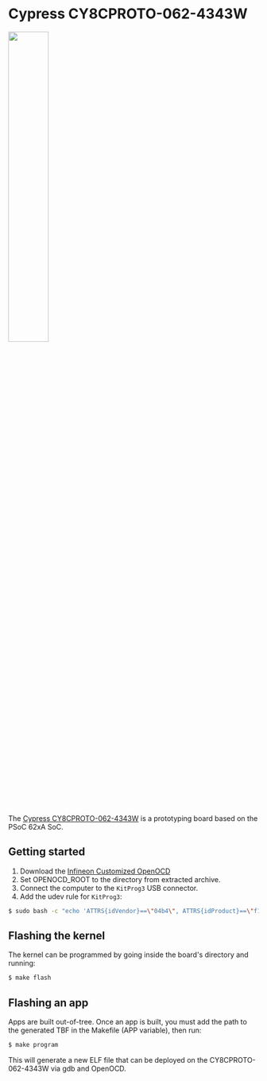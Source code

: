 Cypress CY8CPROTO-062-4343W
===========================

<img src="https://www.infineon.com/export/sites/default/_images/product/evaluation-boards/cypress-boards/CY8CPROTO-062-4343W_0.jpg_1361197165.jpg" width="40%">

The [Cypress CY8CPROTO-062-4343W](https://www.infineon.com/cms/en/product/evaluation-boards/cy8cproto-062-4343w/) is a prototyping board based on the PSoC 62xA SoC.

## Getting started

1. Download the [Infineon Customized OpenOCD](https://github.com/Infineon/openocd/releases/latest)
2. Set OPENOCD_ROOT to the directory from extracted archive.
3. Connect the computer to the `KitProg3` USB connector.
4. Add the udev rule for `KitProg3`:
```bash
$ sudo bash -c "echo 'ATTRS{idVendor}==\"04b4\", ATTRS{idProduct}==\"f155\", MODE=\"0666\"' > /etc/udev/rules.d/99-kitprog3.rules"
```

## Flashing the kernel

The kernel can be programmed by going inside the board's directory and running:
```bash
$ make flash
```

## Flashing an app

Apps are built out-of-tree. Once an app is built, you must add the path to the generated TBF in the Makefile (APP variable), then run:
```bash
$ make program
```

This will generate a new ELF file that can be deployed on the CY8CPROTO-062-4343W via gdb and OpenOCD.
